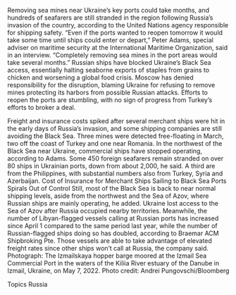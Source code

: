 Removing sea mines near Ukraine’s key ports could take months, and hundreds of seafarers are still stranded in the region following Russia’s invasion of the country, according to the United Nations agency responsible for shipping safety.
“Even if the ports wanted to reopen tomorrow it would take some time until ships could enter or depart,” Peter Adams, special adviser on maritime security at the International Maritime Organization, said in an interview. “Completely removing sea mines in the port areas would take several months.”
Russian ships have blocked Ukraine’s Black Sea access, essentially halting seaborne exports of staples from grains to chicken and worsening a global food crisis. Moscow has denied responsibility for the disruption, blaming Ukraine for refusing to remove mines protecting its harbors from possible Russian attacks. Efforts to reopen the ports are stumbling, with no sign of progress from Turkey’s efforts to broker a deal.

Freight and insurance costs spiked after several merchant ships were hit in the early days of Russia’s invasion, and some shipping companies are still avoiding the Black Sea. Three mines were detected free-floating in March, two off the coast of Turkey and one near Romania. In the northwest of the Black Sea near Ukraine, commercial ships have stopped operating, according to Adams.
Some 450 foreign seafarers remain stranded on over 80 ships in Ukrainian ports, down from about 2,000, he said. A third are from the Philippines, with substantial numbers also from Turkey, Syria and Azerbaijan.
Cost of Insurance for Merchant Ships Sailing to Black Sea Ports Spirals Out of Control
Still, most of the Black Sea is back to near normal shipping levels, aside from the northwest and the Sea of Azov, where Russian ships are mainly operating, he added. Ukraine lost access to the Sea of Azov after Russia occupied nearby territories.
Meanwhile, the number of Libyan-flagged vessels calling at Russian ports has increased since April 1 compared to the same period last year, while the number of Russian-flagged ships doing so has doubled, according to Braemar ACM Shipbroking Pte. Those vessels are able to take advantage of elevated freight rates since other ships won’t call at Russia, the company said.
Photograph: The Izmailskaya hopper barge moored at the Izmail Sea Commercial Port in the waters of the Kiliia River estuary of the Danube in Izmail, Ukraine, on May 7, 2022. Photo credit: Andrei Pungovschi/Bloomberg

Topics
Russia
